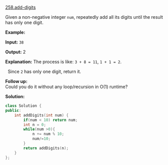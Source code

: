 [258.add-digits](https://leetcode.com/problems/add-digits/)  

Given a non-negative integer `num`, repeatedly add all its digits until the result has only one digit.

**Example:**

  
**Input:** `38`
  
**Output:** 2 
  
**Explanation:** The process is like: `3 + 8 = 11`, `1 + 1 = 2`. 
  
             Since `2` has only one digit, return it.
  

**Follow up:**  
Could you do it without any loop/recursion in O(1) runtime?  



**Solution:**  

```cpp
class Solution {
public:
    int addDigits(int num) {
        if(num < 10) return num;
        int n = 0;
        while(num >0){
            n += num % 10;
            num/=10;
        }
        return addDigits(n);
    }
};
```
      